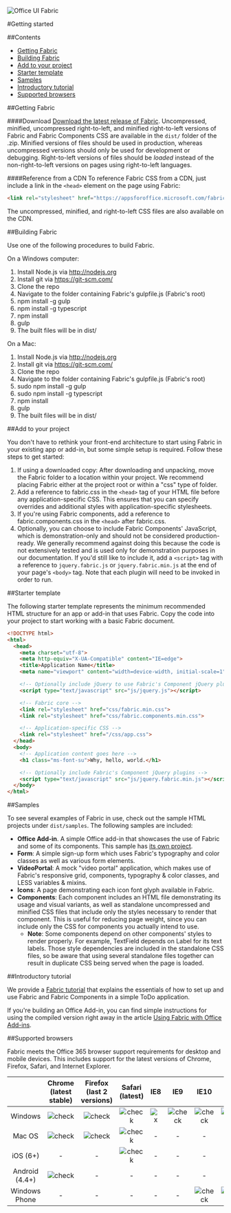 ![Office UI Fabric](http://odux.azurewebsites.net/github/img/OfficeUIFabricLogoBluePadSm-01.png)

#Getting started

##Contents

- [Getting Fabric](#getting-fabric)
- [Building Fabric](#building-fabric)
- [Add to your project](#add-to-your-project)
- [Starter template](#starter-template)
- [Samples](#samples)
- [Introductory tutorial](#introductory-tutorial)
- [Supported browsers](#supported-browsers)

##Getting Fabric

####Download
[Download the latest release of Fabric](https://github.com/OfficeDev/Office-UI-Fabric/archive/1.0.0.zip). Uncompressed, minified, uncompressed right-to-left, and minified right-to-left versions of Fabric and Fabric Components CSS are available in the `dist/` folder of the .zip. Minified versions of files should be used in production, whereas uncompressed versions should only be used for development or debugging. Right-to-left versions of files should be *loaded* instead of the non-right-to-left versions on pages using right-to-left languages.

####Reference from a CDN
To reference Fabric CSS from a CDN, just include a link in the `<head>` element on the page using Fabric:

```html
<link rel="stylesheet" href="https://appsforoffice.microsoft.com/fabric/1.0/fabric.min.css">
```

The uncompressed, minified, and right-to-left CSS files are also available on the CDN.

##Building Fabric

Use one of the following procedures to build Fabric.

On a Windows computer:

1. Install Node.js via http://nodejs.org
2. Install git via https://git-scm.com/
3. Clone the repo
4. Navigate to the folder containing Fabric's gulpfile.js (Fabric's root)
5. npm install -g gulp
6. npm install -g typescript
7. npm install
8. gulp
9. The built files will be in dist/

On a Mac:

1. Install Node.js via http://nodejs.org
2. Install git via https://git-scm.com/
3. Clone the repo
4. Navigate to the folder containing Fabric's gulpfile.js (Fabric's root)
5. sudo npm install -g gulp
6. sudo npm install -g typescript
7. npm install
8. gulp
9. The built files will be in dist/

##Add to your project

You don't have to rethink your front-end architecture to start using Fabric in your existing app or add-in, but some simple setup is required. Follow these steps to get started:

1. If using a downloaded copy: After downloading and unpacking, move the Fabric folder to a location within your project. We recommend placing Fabric either at the project root or within a "css" type of folder.
2. Add a reference to fabric.css in the `<head>` tag of your HTML file before any application-specific CSS. This ensures that you can specify overrides and additional styles with application-specific stylesheets.
3. If you're using Fabric components, add a reference to fabric.components.css in the `<head>` after fabric.css.
4. Optionally, you can choose to include Fabric Components' JavaScript, which is demonstration-only and should not be considered production-ready. We generally recommend against doing this because the code is not extensively tested and is used only for demonstration purposes in our documentation. If you'd still like to include it, add a `<script>` tag with a reference to `jquery.fabric.js` or `jquery.fabric.min.js` at the end of your page's `<body>` tag. Note that each plugin will need to be invoked in order to run.

##Starter template

The following starter template represents the minimum recommended HTML structure for an app or add-in that uses Fabric. Copy the code into your project to start working with a basic Fabric document.

```html
<!DOCTYPE html>
<html>
  <head>
    <meta charset="utf-8">
    <meta http-equiv="X-UA-Compatible" content="IE=edge">
    <title>Application Name</title>
    <meta name="viewport" content="width=device-width, initial-scale=1">

    <!-- Optionally include jQuery to use Fabric's Component jQuery plugins -->
    <script type="text/javascript" src="js/jquery.js"></script>

    <!-- Fabric core -->
    <link rel="stylesheet" href="css/fabric.min.css">
    <link rel="stylesheet" href="css/fabric.components.min.css">

    <!-- Application-specific CSS -->
    <link rel="stylesheet" href="/css/app.css">
  </head>
  <body>
    <!-- Application content goes here -->
    <h1 class="ms-font-su">Why, hello, world.</h1>

    <!-- Optionally include Fabric's Component jQuery plugins -->
    <script type="text/javascript" src="js/jquery.fabric.min.js"></script>
  </body>
</html>
```

##Samples

To see several examples of Fabric in use, check out the sample HTML projects under `dist/samples`. The following samples are included:
- **Office Add-in**. A simple Office add-in that showcases the use of Fabric and some of its components. This sample has [its own project](https://github.com/OfficeDev/Office-Add-in-Fabric-UI-Sample). 
- **Form**: A simple sign-up form which uses Fabric's typography and color classes as well as various form elements.
- **VideoPortal**: A mock "video portal" application, which makes use of Fabric's responsive grid, components, typography & color classes, and LESS variables & mixins.
- **Icons**: A page demonstrating each icon font glyph available in Fabric.
- **Components**: Each component includes an HTML file demonstrating its usage and visual variants, as well as standalone uncompressed and minified CSS files that include only the styles necessary to render that component. This is useful for reducing page weight, since you can include only the CSS for components you actually intend to use.
  - **Note**: Some components depend on other components' styles to render properly. For example, TextField depends on Label for its text labels. Those style dependencies are included in the standalone CSS files, so be aware that using several standalone files together can result in duplicate CSS being served when the page is loaded.

##Introductory tutorial

We provide a [Fabric tutorial](https://github.com/OfficeDev/Office-UI-Fabric/blob/master/ghdocs/TUTORIAL.md) that explains the essentials of how to set up and use Fabric and Fabric Components in a simple ToDo application. 

If you're building an Office Add-in, you can find simple instructions for using the compiled version right away in the article [Using Fabric with Office Add-ins](https://msdn.microsoft.com/EN-US/library/office/6f46dd69-2ba3-4b0f-9735-7d7394ca2731.aspx).

##Supported browsers

Fabric meets the Office 365 browser support requirements for desktop and mobile devices. This includes support for the latest versions of Chrome, Firefox, Safari, and Internet Explorer.

|| **Chrome (latest stable)** | **Firefox (last 2 versions)** | **Safari (latest)** | **IE8** | **IE9** | **IE10** | **IE11** | **Edge** |
|:-:|:-:|:-:|:-:|:-:|:-:|:-:|:-:|:-:|
| Windows | ![check](http://odux.azurewebsites.net/github/img/check.png)|![check](http://odux.azurewebsites.net/github/img/check.png)|![check](http://odux.azurewebsites.net/github/img/check.png)|![x](http://odux.azurewebsites.net/github/img/x.png)|![check](http://odux.azurewebsites.net/github/img/check.png)|![check](http://odux.azurewebsites.net/github/img/check.png)|![check](http://odux.azurewebsites.net/github/img/check.png)|![check](http://odux.azurewebsites.net/github/img/check.png)|
| Mac OS | ![check](http://odux.azurewebsites.net/github/img/check.png)|![check](http://odux.azurewebsites.net/github/img/check.png)|![check](http://odux.azurewebsites.net/github/img/check.png)| - | - | - | - | - |
| iOS (6+) | - | - |![check](http://odux.azurewebsites.net/github/img/check.png)| - | - | - | - | - |
| Android (4.4+)| ![check](http://odux.azurewebsites.net/github/img/check.png)| - | - | - | - | - | - | - |
| Windows Phone | - | - | - | - | - |![check](http://odux.azurewebsites.net/github/img/check.png)|![check](http://odux.azurewebsites.net/github/img/check.png)|![check](http://odux.azurewebsites.net/github/img/check.png)|



